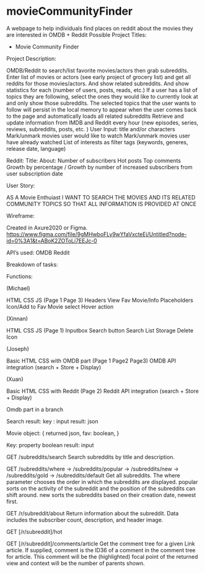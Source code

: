 # movieCommunityFinder
A webpage to help individuals find places on reddit about the movies they are interested in
OMDB + Reddit Possible Project Titles:
- Movie Community Finder


Project Description: 

OMDB/Reddit to search/list favorite movies/actors then grab subreddits.
Enter list of movies or actors (see early project of grocery list) and get all reddits for those movies/actors.
And show related subreddits.
And show statistics for each (number of users, posts, reads, etc.)
If a user has a list of topics they are following, select the ones they would like to currently look at and only show those subreddits.
The selected topics that the user wants to follow will persist in the local memory to appear when the user comes back to the page and automatically loads all related subreddits
Retrieve and update information from IMDB and Reddit every hour (new episodes, series, reviews, subreddits, posts, etc. )
User Input: title and/or characters
Mark/unmark movies user would like to watch 
Mark/unmark movies user have already watched
List of interests as filter tags (keywords, generes, release date, language)

Reddit:
Title:
About: 
Number of subscribers
Hot posts
Top comments
Growth by percentage / Growth by number of increased subscribers from user subscription date

User Story:

AS A Movie Enthuiast 
I WANT TO SEARCH THE MOVIES AND ITS RELATED COMMUNITY TOPICS
SO THAT ALL INFORMATION IS PROVIDED AT ONCE

Wireframe:

Created in Axure2020 or Figma.
https://www.figma.com/file/9gMHwboFLy9wYfaVxcteEj/Untitled?node-id=0%3A1&t=ABoK2ZOToLi7EEJc-0


API’s used:
OMDB
Reddit


Breakdown of tasks:

Functions: 

(Michael)

HTML CSS JS (Page 1 Page 3)
	Headers 
	View Fav 
	Movie/Info Placeholders 
	Icon/Add to Fav
	Movie select 
	Hover action

(Xinnan)

HTML CSS JS (Page 1)
Inputbox 
Search button 
Search List Storage 
Delete Icon 
	
(Joseph)

Basic HTML CSS with OMDB part (Page 1 Page2 Page3)
OMDB API integration  (search + Store + Display)


(Xuan)

Basic HTML CSS with Reddit (Page 2)
Reddit API integration (search + Store + Display)




Omdb part in a branch 


Search result: 
key : input  result: json 

Movie object: { returned json, fav: boolean, }

Key: property boolean  result: input







GET /subreddits/search
Search subreddits by title and description.

GET /subreddits/where
→ /subreddits/popular
→ /subreddits/new
→ /subreddits/gold
→ /subreddits/default
Get all subreddits.
The where parameter chooses the order in which the subreddits are displayed. popular sorts on the activity of the subreddit and the position of the subreddits can shift around. new sorts the subreddits based on their creation date, newest first.

GET /r/subreddit/about
Return information about the subreddit.
Data includes the subscriber count, description, and header image.

GET [/r/subreddit]/hot

GET [/r/subreddit]/comments/article
Get the comment tree for a given Link article.
If supplied, comment is the ID36 of a comment in the comment tree for article. This comment will be the (highlighted) focal point of the returned view and context will be the number of parents shown.


